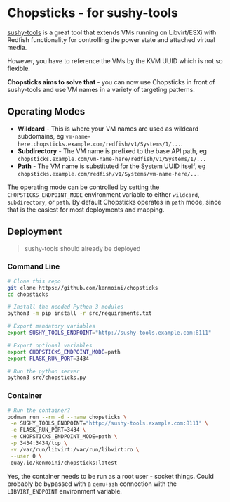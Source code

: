 # Chopsticks - for sushy-tools

[sushy-tools](https://docs.openstack.org/sushy-tools/latest/user/dynamic-emulator.html) is a great tool that extends VMs running on Libvirt/ESXi with Redfish functionality for controlling the power state and attached virtual media.

However, you have to reference the VMs by the KVM UUID which is not so flexible.

**Chopsticks aims to solve that** - you can now use Chopsticks in front of sushy-tools and use VM names in a variety of targeting patterns.

## Operating Modes

- **Wildcard** - This is where your VM names are used as wildcard subdomains, eg `vm-name-here.chopsticks.example.com/redfish/v1/Systems/1/...`.
- **Subdirectory** - The VM name is prefixed to the base API path, eg `chopsticks.example.com/vm-name-here/redfish/v1/Systems/1/...`
- **Path** - The VM name is substituted for the System UUID itself, eg `chopsticks.example.com/redfish/v1/Systems/vm-name-here/...`

The operating mode can be controlled by setting the `CHOPSTICKS_ENDPOINT_MODE` environment variable to either `wildcard`, `subdirectory`, or `path`.  By default Chopsticks operates in `path` mode, since that is the easiest for most deployments and mapping.

## Deployment

> sushy-tools should already be deployed

### Command Line

```bash
# Clone this repo
git clone https://github.com/kenmoini/chopsticks
cd chopsticks

# Install the needed Python 3 modules
python3 -m pip install -r src/requirements.txt

# Export mandatory variables
export SUSHY_TOOLS_ENDPOINT="http://sushy-tools.example.com:8111"

# Export optional variables
export CHOPSTICKS_ENDPOINT_MODE=path
export FLASK_RUN_PORT=3434

# Run the python server
python3 src/chopsticks.py
```

### Container

```bash
# Run the container?
podman run --rm -d --name chopsticks \
 -e SUSHY_TOOLS_ENDPOINT="http://sushy-tools.example.com:8111" \
 -e FLASK_RUN_PORT=3434 \
 -e CHOPSTICKS_ENDPOINT_MODE=path \
 -p 3434:3434/tcp \
 -v /var/run/libvirt:/var/run/libvirt:ro \
 --user 0 \
 quay.io/kenmoini/chopsticks:latest
```

Yes, the container needs to be run as a root user - socket things.  Could probably be bypassed with a `qemu+ssh` connection with the `LIBVIRT_ENDPOINT` environment variable.